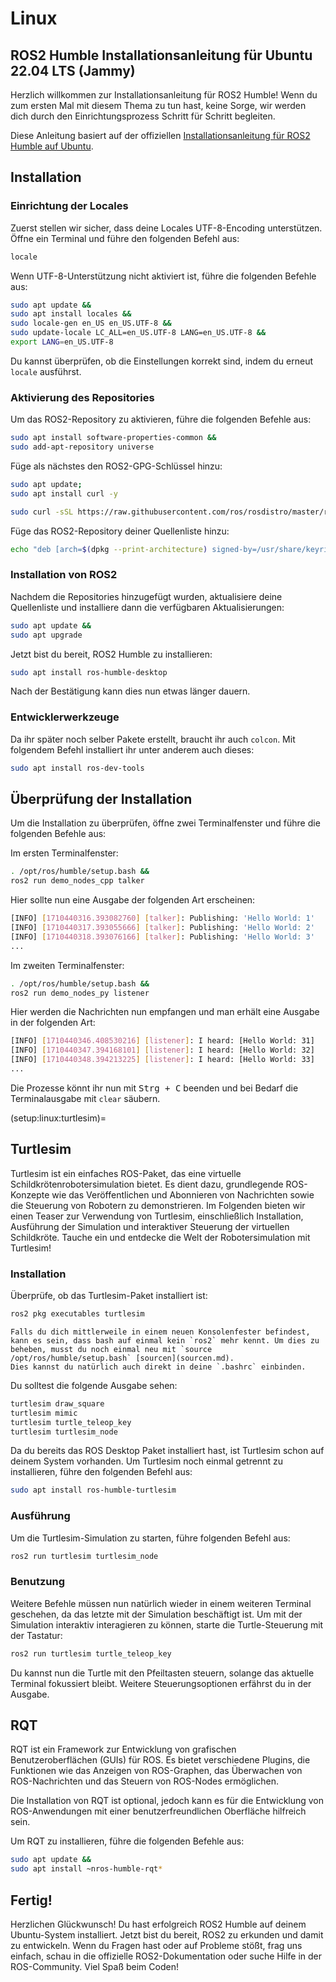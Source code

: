 # Linux

## ROS2 Humble Installationsanleitung für Ubuntu 22.04 LTS (Jammy)

Herzlich willkommen zur Installationsanleitung für ROS2 Humble! Wenn du zum ersten Mal mit diesem Thema zu tun hast, keine Sorge, wir werden dich durch den Einrichtungsprozess Schritt für Schritt begleiten.

Diese Anleitung basiert auf der offiziellen [Installationsanleitung für ROS2 Humble auf Ubuntu](https://docs.ros.org/en/humble/Installation/Ubuntu-Install-Debians.html).

## Installation

### Einrichtung der Locales

Zuerst stellen wir sicher, dass deine Locales UTF-8-Encoding unterstützen. Öffne ein Terminal und führe den folgenden Befehl aus:

```bash
locale
```

Wenn UTF-8-Unterstützung nicht aktiviert ist, führe die folgenden Befehle aus:

```bash
sudo apt update &&
sudo apt install locales &&
sudo locale-gen en_US en_US.UTF-8 &&
sudo update-locale LC_ALL=en_US.UTF-8 LANG=en_US.UTF-8 &&
export LANG=en_US.UTF-8
```

Du kannst überprüfen, ob die Einstellungen korrekt sind, indem du erneut `locale` ausführst.

### Aktivierung des Repositories

Um das ROS2-Repository zu aktivieren, führe die folgenden Befehle aus:

```bash
sudo apt install software-properties-common &&
sudo add-apt-repository universe
```

Füge als nächstes den ROS2-GPG-Schlüssel hinzu:

```bash
sudo apt update;
sudo apt install curl -y
```

```bash
sudo curl -sSL https://raw.githubusercontent.com/ros/rosdistro/master/ros.key -o /usr/share/keyrings/ros-archive-keyring.gpg
```


Füge das ROS2-Repository deiner Quellenliste hinzu:

```bash
echo "deb [arch=$(dpkg --print-architecture) signed-by=/usr/share/keyrings/ros-archive-keyring.gpg] http://packages.ros.org/ros2/ubuntu $(. /etc/os-release && echo $UBUNTU_CODENAME) main" | sudo tee /etc/apt/sources.list.d/ros2.list > /dev/null
```

### Installation von ROS2

Nachdem die Repositories hinzugefügt wurden, aktualisiere deine Quellenliste und installiere dann die verfügbaren Aktualisierungen:

```bash
sudo apt update &&
sudo apt upgrade
```

Jetzt bist du bereit, ROS2 Humble zu installieren:

```bash
sudo apt install ros-humble-desktop
```

Nach der Bestätigung kann dies nun etwas länger dauern.

### Entwicklerwerkzeuge

Da ihr später noch selber Pakete erstellt, braucht ihr auch `colcon`. Mit folgendem Befehl installiert ihr unter anderem auch dieses:

```bash
sudo apt install ros-dev-tools
```

## Überprüfung der Installation

Um die Installation zu überprüfen, öffne zwei Terminalfenster und führe die folgenden Befehle aus:

Im ersten Terminalfenster:

```bash
. /opt/ros/humble/setup.bash &&
ros2 run demo_nodes_cpp talker
```

Hier sollte nun eine Ausgabe der folgenden Art erscheinen:
```bash
[INFO] [1710440316.393082760] [talker]: Publishing: 'Hello World: 1'
[INFO] [1710440317.393055666] [talker]: Publishing: 'Hello World: 2'
[INFO] [1710440318.393076166] [talker]: Publishing: 'Hello World: 3'
...
```

Im zweiten Terminalfenster:

```bash
. /opt/ros/humble/setup.bash &&
ros2 run demo_nodes_py listener
```

Hier werden die Nachrichten nun empfangen und man erhält eine Ausgabe in der folgenden Art:
```bash
[INFO] [1710440346.408530216] [listener]: I heard: [Hello World: 31]
[INFO] [1710440347.394168101] [listener]: I heard: [Hello World: 32]
[INFO] [1710440348.394213225] [listener]: I heard: [Hello World: 33]
...
```

Die Prozesse könnt ihr nun mit <kbd>Strg + C</kbd> beenden und bei Bedarf die Terminalausgabe mit `clear` säubern.

(setup:linux:turtlesim)=
## Turtlesim

Turtlesim ist ein einfaches ROS-Paket, das eine virtuelle Schildkrötenrobotersimulation bietet. Es dient dazu, grundlegende ROS-Konzepte wie das Veröffentlichen und Abonnieren von Nachrichten sowie die Steuerung von Robotern zu demonstrieren. Im Folgenden bieten wir einen Teaser zur Verwendung von Turtlesim, einschließlich Installation, Ausführung der Simulation und interaktiver Steuerung der virtuellen Schildkröte. Tauche ein und entdecke die Welt der Robotersimulation mit Turtlesim!

### Installation

Überprüfe, ob das Turtlesim-Paket installiert ist:

```bash
ros2 pkg executables turtlesim
```

```{note}
Falls du dich mittlerweile in einem neuen Konsolenfester befindest, kann es sein, dass bash auf einmal kein `ros2` mehr kennt. Um dies zu beheben, musst du noch einmal neu mit `source /opt/ros/humble/setup.bash` [sourcen](sourcen.md).
Dies kannst du natürlich auch direkt in deine `.bashrc` einbinden.
```

Du solltest die folgende Ausgabe sehen:

```bash
turtlesim draw_square
turtlesim mimic
turtlesim turtle_teleop_key
turtlesim turtlesim_node
```

Da du bereits das ROS Desktop Paket installiert hast, ist Turtlesim schon auf deinem System vorhanden. Um Turtlesim noch einmal getrennt zu installieren, führe den folgenden Befehl aus:

```bash
sudo apt install ros-humble-turtlesim
```

### Ausführung

Um die Turtlesim-Simulation zu starten, führe folgenden Befehl aus:

```bash
ros2 run turtlesim turtlesim_node
```

### Benutzung

Weitere Befehle müssen nun natürlich wieder in einem weiteren Terminal geschehen, da das letzte mit der Simulation beschäftigt ist. Um mit der Simulation interaktiv interagieren zu können, starte die Turtle-Steuerung mit der Tastatur:

```bash
ros2 run turtlesim turtle_teleop_key
```

Du kannst nun die Turtle mit den Pfeiltasten steuern, solange das aktuelle Terminal fokussiert bleibt. Weitere Steuerungsoptionen erfährst du in der Ausgabe.

## RQT

RQT ist ein Framework zur Entwicklung von grafischen Benutzeroberflächen (GUIs) für ROS. Es bietet verschiedene Plugins, die Funktionen wie das Anzeigen von ROS-Graphen, das Überwachen von ROS-Nachrichten und das Steuern von ROS-Nodes ermöglichen.

Die Installation von RQT ist optional, jedoch kann es für die Entwicklung von ROS-Anwendungen mit einer benutzerfreundlichen Oberfläche hilfreich sein.

Um RQT zu installieren, führe die folgenden Befehle aus:

```bash
sudo apt update &&
sudo apt install ~nros-humble-rqt*
```

## Fertig!

Herzlichen Glückwunsch! Du hast erfolgreich ROS2 Humble auf deinem Ubuntu-System installiert. Jetzt bist du bereit, ROS2 zu erkunden und damit zu entwickeln. Wenn du Fragen hast oder auf Probleme stößt, frag uns einfach, schau in die offizielle ROS2-Dokumentation oder suche Hilfe in der ROS-Community. Viel Spaß beim Coden!
